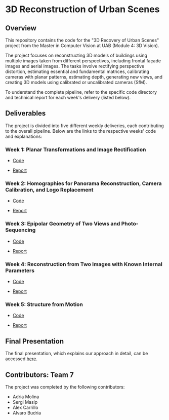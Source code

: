 # 3D Reconstruction of Urban Scenes


## Overview
This repository contains the code for the "3D Recovery of Urban Scenes" project from the Master in Computer Vision at UAB (Module 4: 3D Vision).

The project focuses on reconstructing 3D models of buildings using multiple images taken from different perspectives, including frontal façade images and aerial images. The tasks involve rectifying perspective distortion, estimating essential and fundamental matrices, calibrating cameras with planar patterns, estimating depth, generating new views, and creating 3D models using calibrated or uncalibrated cameras (SfM).

To understand the complete pipeline, refer to the specific code directory and technical report for each week's delivery (listed below).


## Deliverables

The project is divided into five different weekly deliveries, each contributing to the overall pipeline. Below are the links to the respective weeks' code and explanations:


### Week 1: Planar Transformations and Image Rectification

- [Code](/Lab1/)

- [Report](/Lab1/MCV_M4_3D_Vision___Lab_1.pdf)


### Week 2: Homographies for Panorama Reconstruction, Camera Calibration, and Logo Replacement

- [Code](/Lab2/)

- [Report](/Lab2/MCV_M4_3D_Vision___Lab_2.pdf)


### Week 3: Epipolar Geometry of Two Views and Photo-Sequencing

- [Code](/Lab3/)

- [Report](/Lab3/MCV_M4_3D_Vision___Lab_3.pdf)


### Week 4: Reconstruction from Two Images with Known Internal Parameters

- [Code](/Lab4/)

- [Report](/Lab4/MCV_M4_3D_Vision___Lab_4.pdf)


### Week 5: Structure from Motion

- [Code](https://github.com/oscarlorente/3D-Reconstruction-of-Urban-Scenes/tree/main/lab5)

- [Report](/Lab5/)


## Final Presentation

The final presentation, which explains our approach in detail, can be accessed [here](https://docs.google.com/presentation/d/1t8XTRkvpji44DXkDNTabhIwwmPMNRaCbem1O6RZgV6Y/edit?usp=sharing).


## Contributors: Team 7

The project was completed by the following contributors:

- Adria Molina
- Sergi Masip
- Alex Carrillo
- Alvaro Budria
